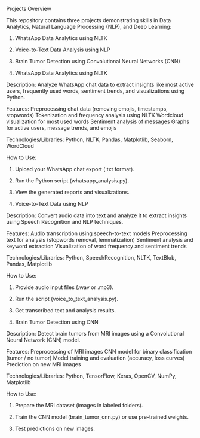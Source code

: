 Projects Overview

This repository contains three projects demonstrating skills in Data Analytics, Natural Language Processing (NLP), and Deep Learning:

1. WhatsApp Data Analytics using NLTK

2. Voice-to-Text Data Analysis using NLP

3. Brain Tumor Detection using Convolutional Neural Networks (CNN)




1. WhatsApp Data Analytics using NLTK

Description:
Analyze WhatsApp chat data to extract insights like most active users, frequently used words, sentiment trends, and visualizations using Python.

Features:
Preprocessing chat data (removing emojis, timestamps, stopwords)
Tokenization and frequency analysis using NLTK
Wordcloud visualization for most used words
Sentiment analysis of messages
Graphs for active users, message trends, and emojis


Technologies/Libraries:
Python, NLTK, Pandas, Matplotlib, Seaborn, WordCloud

How to Use:
1. Upload your WhatsApp chat export (.txt format).
2. Run the Python script (whatsapp_analysis.py).
3. View the generated reports and visualizations.


2. Voice-to-Text Data using NLP

Description:
Convert audio data into text and analyze it to extract insights using Speech Recognition and NLP techniques.

Features:
Audio transcription using speech-to-text models
Preprocessing text for analysis (stopwords removal, lemmatization)
Sentiment analysis and keyword extraction
Visualization of word frequency and sentiment trends

Technologies/Libraries:
Python, SpeechRecognition, NLTK, TextBlob, Pandas, Matplotlib

How to Use:
1. Provide audio input files (.wav or .mp3).
2. Run the script (voice_to_text_analysis.py).
3. Get transcribed text and analysis results.


3. Brain Tumor Detection using CNN

Description:
Detect brain tumors from MRI images using a Convolutional Neural Network (CNN) model.

Features:
Preprocessing of MRI images
CNN model for binary classification (tumor / no tumor)
Model training and evaluation (accuracy, loss curves)
Prediction on new MRI images

Technologies/Libraries:
Python, TensorFlow, Keras, OpenCV, NumPy, Matplotlib

How to Use:
1. Prepare the MRI dataset (images in labeled folders).
2. Train the CNN model (brain_tumor_cnn.py) or use pre-trained weights.


3. Test predictions on new images.
